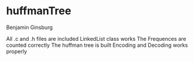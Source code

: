 # huffmanTree

Benjamin Ginsburg

All .c and .h files are included
LinkedList class works
The Frequences are counted correctly
The huffman tree is built
Encoding and Decoding works properly
